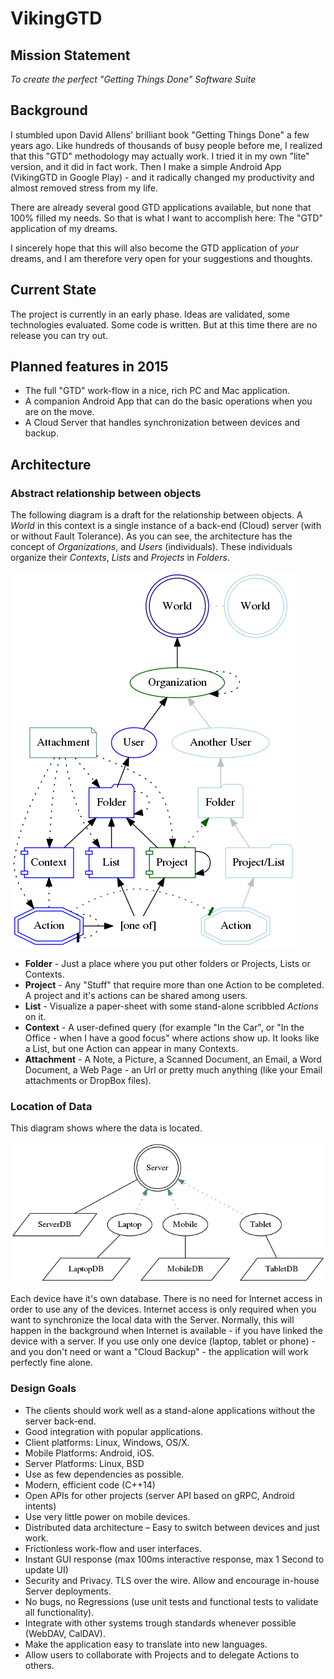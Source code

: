 # VikingGTD

## Mission Statement

*To create the perfect "Getting Things Done" Software Suite*

## Background

I stumbled upon David Allens' brilliant book "Getting Things Done" 
a few years ago. Like hundreds of thousands of busy people before me,
I realized that this "GTD" methodology may actually work. I tried it
in my own "lite" version, and it did in fact work. Then I make a simple
Android App (VikingGTD in Google Play) - and it radically changed my 
productivity and almost removed stress from my life.

There are already several good GTD applications available, but none
that 100% filled my needs. So that is what I want to accomplish here:
The "GTD" application of my dreams. 

I sincerely hope that this will also become the GTD application of
*your* dreams, and I am therefore very open for your suggestions and 
thoughts.

## Current State
The project is currently in an early phase. Ideas are validated,
some technologies evaluated. Some code is written. But at this
time there are no release you can try out.

## Planned features in 2015
 * The full "GTD" work-flow in a nice, rich PC and Mac application.
 * A companion Android App that can do the basic operations when you are on the move.
 * A Cloud Server that handles synchronization between devices and backup.

## Architecture

### Abstract relationship between objects
The following diagram is a draft for the relationship between objects.
A *World* in this context is a single instance of a back-end (Cloud) server 
(with or without Fault Tolerance). As you can see, the architecture 
has the concept of *Organizations*, and *Users* (individuals). These
individuals organize their *Contexts*, *Lists* and *Projects* in *Folders*. 

![](doc/images/arcitecture_relations.png)

 - **Folder** - Just a place where you put other folders or Projects, Lists or Contexts.
 - **Project** - Any "Stuff" that require more than one Action to be completed. A project and it's actions can be shared among users.
 - **List** - Visualize a paper-sheet with some stand-alone scribbled *Actions* on it.
 - **Context** - A user-defined query (for example "In the Car", or "In the Office - when I have a good focus" where actions show up. It looks like a List, but one Action can appear in many Contexts.
 - **Attachment** - A Note, a Picture, a Scanned Document, an Email, a Word Document, a Web Page - an Url or pretty much anything (like your Email attachments or DropBox files).

### Location of Data

This diagram shows where the data is located. 

![](doc/images/arcitecture_devices.png)

Each device have it's own database. There is no need for Internet access in order
to use any of the devices. Internet access is only required when you want to synchronize
the local data with the Server. Normally, this will happen in the background when
Internet is available - if you have linked the device with a server. If you use
only one device (laptop, tablet or phone) - and you don't need or want a "Cloud Backup" - the 
application will work perfectly fine alone.

### Design Goals
 - The clients should work well as a stand-alone applications without the server back-end.
 - Good integration with popular applications.
 - Client platforms: Linux, Windows, OS/X.
 - Mobile Platforms: Android, iOS.
 - Server Platforms: Linux, BSD
 - Use as few dependencies as possible.
 - Modern, efficient code (C++14)
 - Open APIs for other projects (server API based on gRPC, Android intents)
 - Use very little power on mobile devices.
 - Distributed data architecture – Easy to switch between devices and just work.
 - Frictionless work-flow and user interfaces.
 - Instant GUI response (max 100ms interactive response, max 1 Second to update UI)
 - Security and Privacy. TLS over the wire. Allow and encourage in-house Server deployments.
 - No bugs, no Regressions (use unit tests and functional tests to validate all functionality).
 - Integrate with other systems trough standards whenever possible (WebDAV, CalDAV).
 - Make the application easy to translate into new languages.
 - Allow users to collaborate with Projects and to delegate Actions to others.

